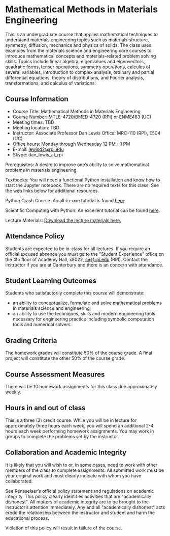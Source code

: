 # Mathematical Methods in Materials Engineering

This is an undergraduate course that applies mathematical techniques to understand materials engineering topics such as materials structure, symmetry, diffusion, mechanics and physics of solids. The class uses examples from the materials science and engineering core courses to introduce mathematical concepts and materials-related problem solving skills. Topics include linear algebra, eigenvalues and eigenvectors, quadratic forms, tensor operations, symmetry operations, calculus of several variables, introduction to complex analysis, ordinary and partial differential equations, theory of distributions, and Fourier analysis, transformations, and calculus of variations.

## Course Information

* Course Title: Mathematical Methods in Materials Engineering 
* Course Number: MTLE-4720/BMED-4720 (RPI) or ENME483 (UC)
* Meeting times: TBD
* Meeting location: TBD
* Instructor: Associate Professor Dan Lewis Office: MRC-110 (RPI), E504 (UC)
* Office hours: Monday through Wednesday 12 PM - 1 PM 
* E-mail: lewisd2@rpi.edu
* Skype: dan\_lewis\_at\_rpi

Prerequisites: A desire to improve one’s ability to solve mathematical problems in materials engineering.

Textbooks:  You will need a functional Python installation and know how to start the Jupyter notebook.  There are no required texts for this class.  See the web links below for additional resources.

Python Crash Course: An all-in-one tutorial is found [here](https://github.com/rpmuller/PythonCrashCourse).

Scientific Computing with Python:  An excellent tutorial can be found [here](https://github.com/jrjohansson/scientific-python-lectures).

Lecture Materials:  [Download the lecture materials here.](https://github.com/mathinmse/mathinmse.github.io)

## Attendance Policy

Students are expected to be in-class for all lectures. If you require an official excused absence you must go to the "Student Experience" office on the 4th floor of Academy Hall, x8022, se@rpi.edu (RPI).  Contact the instructor if you are at Canterbury and there is an concern with attendance.

## Student Learning Outcomes

Students who satisfactorily complete this course will demonstrate:

* an ability to conceptualize, formulate and solve mathematical problems in materials science and engineering;
* an ability to use the techniques, skills and modern engineering tools necessary for engineering practice including symbolic computation tools and numerical solvers.

## Grading Criteria

The homework grades will constitute 50% of the course grade.  A final project will constitute the other 50% of the course grade.

## Course Assessment Measures

There will be 10 homework assignments for this class due approximately weekly.

## Hours in and out of class

This is a three (3) credit course. While you will be in lecture for approximately three hours each week, you will spend an additional 2-4 hours each week performing homework assignments. You may work in groups to complete the problems set by the instructor.

## Collaboration and Academic Integrity

It is likely that you will wish to or, in some cases, need to work with other members of the class to complete assignments. All submitted work must be your original work and must clearly indicate with whom you have collaborated.

See Rensselaer’s official policy statement and regulations on academic integrity. This policy clearly identifies activities that are "academically dishonest". All matters of academic integrity are to be brought to the instructor’s attention immediately. Any and all "academically dishonest" acts erode the relationship between the instructor and student and harm the educational process.

Violation of this policy will result in failure of the course.

